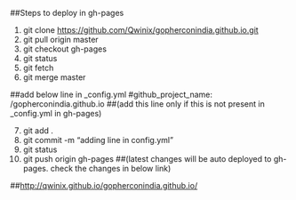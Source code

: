 ##Steps to deploy in gh-pages

1. git clone https://github.com/Qwinix/gopherconindia.github.io.git
2. git pull origin master
3. git checkout gh-pages
4. git status
5. git fetch
6. git merge master

##add below line in _config.yml
#github_project_name: /gopherconindia.github.io
##(add this line only if this is not present in _config.yml in gh-pages)

7. git add .
8. git commit -m “adding line in config.yml”
9. git status
10. git push origin gh-pages
##(latest changes will be auto deployed to gh-pages. check the changes in below link)

##http://qwinix.github.io/gopherconindia.github.io/

